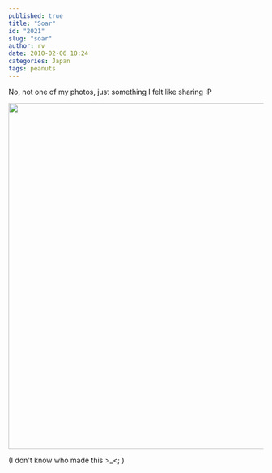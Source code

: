```yaml
---
published: true
title: "Soar"
id: "2021"
slug: "soar"
author: rv
date: 2010-02-06 10:24
categories: Japan
tags: peanuts
---
```

No, not one of my photos, just something I felt like sharing :P

<a href="https://s3.amazonaws.com/cfwblog/uploads/2010/02/sorabig.jpg"><img class="aligncenter size-full wp-image-2022" title="Sora" src="https://s3.amazonaws.com/cfwblog/uploads/2010/02/sora.jpg" alt="" width="600" height="683" /></a>

(I don't know who made this &gt;_&lt;; )